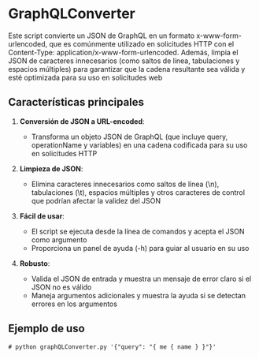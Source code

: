   # GraphQLConverter

Este script convierte un JSON de GraphQL en un formato x-www-form-urlencoded, que es comúnmente utilizado en solicitudes HTTP con el Content-Type: application/x-www-form-urlencoded. Además, limpia el JSON de caracteres innecesarios (como saltos de línea, tabulaciones y espacios múltiples) para garantizar que la cadena resultante sea válida y esté optimizada para su uso en solicitudes web

## Características principales

1. **Conversión de JSON a URL-encoded**:
   - Transforma un objeto JSON de GraphQL (que incluye query, operationName y variables) en una cadena codificada para su uso en solicitudes HTTP

2. **Limpieza de JSON**:
   - Elimina caracteres innecesarios como saltos de línea (\n), tabulaciones (\t), espacios múltiples y otros caracteres de control que podrían afectar la validez del JSON

3. **Fácil de usar**:
   - El script se ejecuta desde la línea de comandos y acepta el JSON como argumento
   - Proporciona un panel de ayuda (-h) para guiar al usuario en su uso

4. **Robusto**:
   - Valida el JSON de entrada y muestra un mensaje de error claro si el JSON no es válido
   - Maneja argumentos adicionales y muestra la ayuda si se detectan errores en los argumentos

## Ejemplo de uso

```
# python graphQLConverter.py '{"query": "{ me { name } }"}'
```

